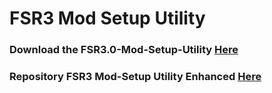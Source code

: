 # FSR3 Mod Setup Utility
### Download the FSR3.0-Mod-Setup-Utility [Here](https://sharemods.com/iuuz8wjwyga0/FSR3_v3.2.8.rar.html)<br/>

### Repository FSR3 Mod-Setup Utility Enhanced [Here](https://github.com/P4TOLINO06/FSR3-Mod-Setup-Utility-Enhanced)